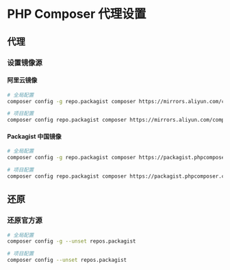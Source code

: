 # PHP Composer 代理设置

## 代理

### 设置镜像源

#### 阿里云镜像
```bash
# 全局配置
composer config -g repo.packagist composer https://mirrors.aliyun.com/composer/

# 项目配置
composer config repo.packagist composer https://mirrors.aliyun.com/composer/
```

#### Packagist 中国镜像
```bash
# 全局配置
composer config -g repo.packagist composer https://packagist.phpcomposer.com

# 项目配置
composer config repo.packagist composer https://packagist.phpcomposer.com
```

## 还原

### 还原官方源
```bash
# 全局配置
composer config -g --unset repos.packagist

# 项目配置
composer config --unset repos.packagist
``` 